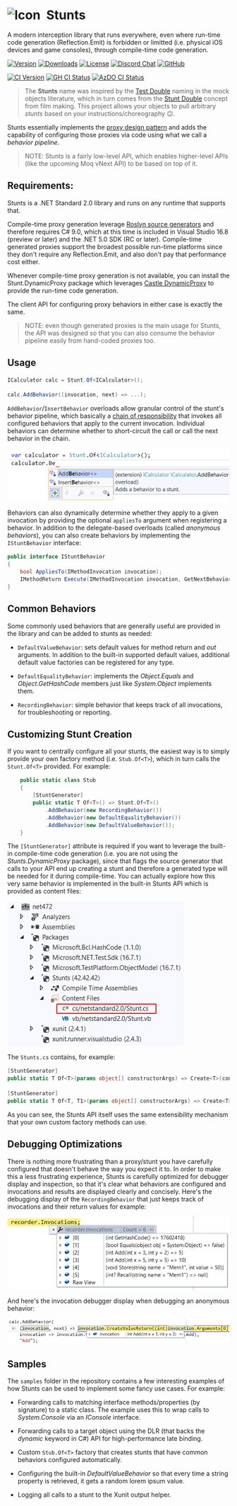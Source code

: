 <h1 id="stunts"><img src="https://github.com/kzu/stunts/raw/main/docs/img/icon.png" alt="Icon" height="48" width="48" style="vertical-align: text-top; border: 0px; padding: 0px; margin: 0px">&nbsp;&nbsp;Stunts</h1>

A modern interception library that runs everywhere, even where run-time code generation (Reflection.Emit) is forbidden or limitted (i.e. physical iOS devices and game consoles), through compile-time code generation.

[![Version](https://img.shields.io/nuget/vpre/Stunts.svg?color=royalblue)](https://www.nuget.org/packages/Stunts)
[![Downloads](https://img.shields.io/nuget/dt/Stunts?color=darkmagenta)](https://www.nuget.org/packages/Stunts)
[![License](https://img.shields.io/github/license/kzu/stunts.svg?color=blue)](https://github.com/kzu/stunts/blob/main/LICENSE)
[![Discord Chat](https://img.shields.io/badge/chat-on%20discord-7289DA.svg)](https://discord.gg/AfGsdRa)
[![GitHub](https://img.shields.io/badge/-source-181717.svg?logo=GitHub)](https://github.com/kzu/stunts)

[![CI Version](https://img.shields.io/endpoint?url=https://shields.kzu.io/vpre/Stunts/main&label=nuget.ci&color=brightgreen)](https://pkg.kzu.io/index.json)
[![GH CI Status](https://github.com/kzu/stunts/workflows/build/badge.svg?branch=main)](https://github.com/kzu/stunts/actions?query=branch%3Amain+workflow%3Abuild+)
[![AzDO CI Status](https://dev.azure.com/kzu/oss/_apis/build/status/stunts?branchName=main)](http://build.azdo.io/kzu/oss/45)

> The **Stunts** name was inspired by the [Test Double](http://xunitpatterns.com/Test%20Double.html) naming in the mock objects literature, which in turn comes from the [Stunt Double](https://en.wikipedia.org/wiki/Stunt_double) concept from film making. This project allows your objects to pull arbitrary *stunts* based on your instructions/choreography 😉.

Stunts essentially implements the [proxy design pattern](https://en.wikipedia.org/wiki/Proxy_pattern) and adds the capability of configuring those proxies via code using what we call a *behavior pipeline*. 

> NOTE: Stunts is a fairly low-level API, which enables higher-level APIs (like the upcoming Moq vNext API) to be based on top of it.

## Requirements:

Stunts is a .NET Standard 2.0 library and runs on any runtime that supports that. 

Compile-time proxy generation leverage [Roslyn source generators](https://github.com/dotnet/roslyn/blob/master/docs/features/source-generators.cookbook.md) and therefore requires C# 9.0, which at this time is included in Visual Studio 16.8 (preview or later) and the .NET 5.0 SDK (RC or later). Compile-time generated proxies support the broadest possible run-time platforms since they don't require any Reflection.Emit, and also don't pay that performance cost either.

Whenever compile-time proxy generation is not available, you can install the Stunt.DynamicProxy package which leverages [Castle DynamicProxy](https://github.com/castleproject/Core/blob/master/docs/dynamicproxy-introduction.md) to provide the run-time code generation.

The client API for configuring proxy behaviors in either case is exactly the same. 

> NOTE: even though generated proxies is the main usage for Stunts, the API was designed so that you can also consume the behavior pipeline easily from hand-coded proxies too.

## Usage

```csharp
ICalculator calc = Stunt.Of<ICalculator>();

calc.AddBehavior((invocation, next) => ...);
```

`AddBehavior`/`InsertBehavior` overloads allow granular control of the stunt's behavior pipeline, which basically a [chain of responsibility](https://en.wikipedia.org/wiki/Chain-of-responsibility_pattern) that invokes all configured behaviors that apply to the current invocation. Individual behaviors can determine whether to short-circuit the call or call the next behavior in the chain. 

![Stunts Overloads](docs/img/AddInsertBehavior.png)

Behaviors can also dynamically determine whether they apply to a given invocation by providing the optional `appliesTo` argument when registering a behavior. In addition to the  delegate-based overloads (called *anonymous behaviors*), you can also create behaviors by implementing the `IStuntBehavior` interface:

```csharp
public interface IStuntBehavior
{
    bool AppliesTo(IMethodInvocation invocation);
    IMethodReturn Execute(IMethodInvocation invocation, GetNextBehavior next);
}
```

## Common Behaviors

Some commonly used behaviors that are generally useful are provided in the library and can be added to stunts as needed:

* `DefaultValueBehavior`: sets default values for method return and *out* arguments. In addition to the built-in supported default values, additional default value factories can be registered for any type.

* `DefaultEqualityBehavior`: implements the *Object.Equals* and *Object.GetHashCode* members just like *System.Object* implements them.

* `RecordingBehavior`: simple behavior that keeps track of all invocations, for troubleshooting or reporting.

## Customizing Stunt Creation

If you want to centrally configure all your stunts, the easiest way is to simply provide your own factory method (i.e. `Stub.Of<T>`), which in turn calls the `Stunt.Of<T>` provided. For example:

```csharp
    public static class Stub
    {
        [StuntGenerator]
        public static T Of<T>() => Stunt.Of<T>()
            .AddBehavior(new RecordingBehavior())
            .AddBehavior(new DefaultEqualityBehavior())
            .AddBehavior(new DefaultValueBehavior());
    }
```

The `[StuntGenerator]` attribute is required if you want to leverage the built-in compile-time code generation (i.e. you are not using the *Stunts.DynamicProxy* package), since that flags the source generator that calls to your API end up creating a stunt and therefore a generated type will be needed for it during compile-time. You can actually explore how this very same behavior is implemented in the built-in Stunts API which is provided as content files:

![stunts API source](docs/img/StuntsApi.png)

The `Stunts.cs` contains, for example:

```csharp
[StuntGenerator]
public static T Of<T>(params object[] constructorArgs) => Create<T>(constructorArgs);

[StuntGenerator]
public static T Of<T, T1>(params object[] constructorArgs) => Create<T>(constructorArgs, typeof(T1));
```

As you can see, the Stunts API itself uses the same extensibility mechanism that your own custom factory methods can use.


## Debugging Optimizations

There is nothing more frustrating than a proxy/stunt you have carefully configured that doesn't behave the way you expect it to. In order to make this a less frustrating experience, Stunts is carefully optimized for debugger display and inspection, so that it's clear what behaviors are configured and invocations and results are displayed clearly and concisely. Here's the debugging display of the `RecordingBehavior` that just keeps track of invocations and their return values for example:

![debugging display](docs/img/DebuggerDisplay.png)

And here's the invocation debugger display when debugging an anonymous behavior:

![behavior debugging](docs/img/DebuggingBehavior.png)



## Samples

The `samples` folder in the repository contains a few interesting examples of how Stunts can be used to implement some fancy use cases. For example:

* Forwarding calls to matching interface methods/properties (by signature) to a static class. The example uses this to wrap calls to *System.Console* via an *IConsole* interface.

* Forwarding calls to a target object using the DLR (that backs the *dynamic* keyword in C#) API for high-performance late binding. 
 
* Custom `Stub.Of<T>` factory that creates stunts that have common behaviors configured automatically.

* Configuring the built-in *DefaultValueBehavior* so that every time a string property is retrieved, it gets a random lorem ipsum value.

* Logging all calls to a stunt to the Xunit output helper.
